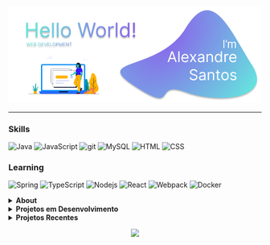 <img width="820" alt="banner-git-2x" src="https://raw.githubusercontent.com/ASCDevs/ASCDevs/main/src/assets/alexandre-banner-dev.png">

------------
### Skills
<img alt="Java" src="https://img.shields.io/badge/-Java-orange?style=flat-square&logo=Java&logoColor=white" /> <img alt="JavaScript" src="https://img.shields.io/badge/-JavaScript-yellow?style=flat-square&logo=javascript&logoColor=white" /> <img alt="git" src="https://img.shields.io/badge/-Git-F05032?style=flat-square&logo=git&logoColor=white" /> <img alt="MySQL" src="https://img.shields.io/badge/-MySQL-blue?style=flat-square&logo=mysql&logoColor=white" /> <img alt="HTML" src="https://img.shields.io/badge/-HTML5-orange?style=flat-square&logo=html5&logoColor=white" /> <img alt="CSS" src="https://img.shields.io/badge/-CSS-blue?style=flat-square&logo=css3&logoColor=white" />

### Learning
 <img alt="Spring" src="https://img.shields.io/badge/-Spring-brightgreen?style=flat-square&logo=Spring&logoColor=white" /> <img alt="TypeScript" src="https://img.shields.io/badge/-TypeScript-007ACC?style=flat-square&logo=typescript&logoColor=white" /> <img alt="Nodejs" src="https://img.shields.io/badge/-Nodejs-43853d?style=flat-square&logo=Node.js&logoColor=white" /> <img alt="React" src="https://img.shields.io/badge/-React-45b8d8?style=flat-square&logo=react&logoColor=white" />  <img alt="Webpack" src="https://img.shields.io/badge/-Webpack-8DD6F9?style=flat-square&logo=webpack&logoColor=white" /> <img alt="Docker" src="https://img.shields.io/badge/-Docker-46a2f1?style=flat-square&logo=docker&logoColor=white" />
<details>
<summary><strong>About</strong></summary>
Olá! Atualmente estou estudando tecnologias de Web Development e praticando com projetos em Java, Spring Framework, JavaScript, NodeJs, estruturas de dados e arquiteturas de serviços. Busco uma oportunidade profissional. Sempre coloco a criatividade para resolver os problemas.
</details>
<details>
<summary><strong>Projetos em Desenvolvimento</strong></summary>
 <li>Ecommerce Completo</li>
 <li>Consumo e desenvolvimento de APIs REST</li>
 <li>Programação de componentes UI</li>
</details>
<details>
<summary><strong>Projetos Recentes</strong></summary>
 <li><a href="https://github.com/ASCDevs/SortingPerformance">Performance de Ordenação</a></li>
 <li><a href="https://github.com/ASCDevs/Pizzaria-MVC">Conceito de MVC</a></li>
 <li><a href="https://github.com/ASCDevs/Interface-Chat">Chat Application via Socket</a></li>
</details>
<p align="center">
<img src="https://github-readme-stats.vercel.app/api/top-langs/?username=ascdevs&hide=html&layout=compact&theme=dracula" />
</p>
